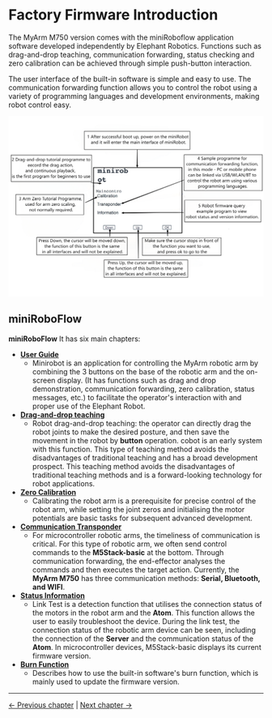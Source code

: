 # Factory Firmware Introduction

The MyArm M750 version comes with the miniRoboflow application software developed independently by Elephant Robotics. Functions such as drag-and-drop teaching, communication forwarding, status checking and zero calibration can be achieved through simple push-button interaction.

The user interface of the built-in software is simple and easy to use. The communication forwarding function allows you to control the robot using a variety of programming languages and development environments, making robot control easy.

![alt text](../../../resources/4-FunctionsAndApplications/5-BasicFunctions/5.1-SystemInstructionsForUse/resources/miniroboflow.png)

## miniRoboFlow

**miniRoboFlow** It has six main chapters:

- [**User Guide**](5.1.1-MinirobotGuide.md) 
    - Minirobot is an application for controlling the MyArm robotic arm by combining the 3 buttons on the base of the robotic arm and the on-screen display. (It has functions such as drag and drop demonstration, communication forwarding, zero calibration, status messages, etc.) to facilitate the operator's interaction with and proper use of the Elephant Robot.
- [**Drag-and-drop teaching**](5.1.2-maincontrol.md) 
    - Robot drag-and-drop teaching: the operator can directly drag the robot joints to make the desired posture, and then save the movement in the robot by **button** operation. cobot is an early system with this function. This type of teaching method avoids the disadvantages of traditional teaching and has a broad development prospect.  This teaching method avoids the disadvantages of traditional teaching methods and is a forward-looking technology for robot applications. 
- [**Zero Calibration**](5.1.3-calibrate.md) 
    - Calibrating the robot arm is a prerequisite for precise control of the robot arm, while setting the joint zeros and initialising the motor potentials are basic tasks for subsequent advanced development.
- [**Communication Transponder**](5.1.4-transponder.md) 
    - For microcontroller robotic arms, the timeliness of communication is critical. For this type of robotic arm, we often send control commands to the **M5Stack-basic** at the bottom. Through communication forwarding, the end-effector analyses the commands and then executes the target action. Currently, the **MyArm M750** has three communication methods: **Serial, Bluetooth, and WIFI**. 
- [**Status Information**](5.1.5-information.md) 
    - Link Test is a detection function that utilises the connection status of the motors in the robot arm and the **Atom**. This function allows the user to easily troubleshoot the device. During the link test, the connection status of the robotic arm device can be seen, including the connection of the **Server** and the communication status of the **Atom**. In microcontroller devices, M5Stack-basic displays its current firmware version. 
- [**Burn Function**](5.1.6-flash.md) 
    - Describes how to use the built-in software's burn function, which is mainly used to update the firmware version.

---

[← Previous chapter](../../../3-BasicSettings/4-FirstTimeInstallation/FirstTimeInstallation.md) | [Next chapter →](../../6-SDKDevelopment/README.md)